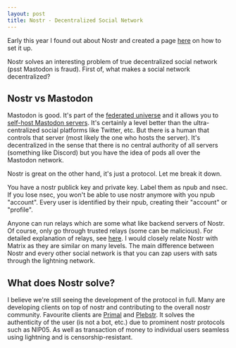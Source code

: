 ```yaml
---
layout: post
title: Nostr - Decentralized Social Network
---
```


Early this year I found out about Nostr and created a page [here](https://blockchain-with-vintagemind.gitbook.io/blockchain/guides-blog/setting-up-nostr) on how to set it up.

Nostr solves an interesting problem of true decentralized social network (psst Mastodon is fraud). First of, what makes a social network decentralized?


## Nostr vs Mastodon

Mastodon is good. It's part of the [federated universe](https://fediverse.party/) and it allows you to [self-host Mastodon servers](https://joinmastodon.org/servers). It's certainly a level better than the ultra-centralized social platforms like Twitter, etc. 
But there is a human that controls that server (most likely the one who hosts the server). It's decentralized in the sense that there is no central authority of all servers (something like Discord) but you have the idea of pods all over the Mastodon network.

Nostr is great on the other hand, it's just a protocol. Let me break it down. 

You have a nostr publick key and private key. Label them as npub and nsec. If you lose nsec, you won't be able to use nostr anymore with you npub "account". Every user is identified by their npub, creating their "account" or "profile".

Anyone can run relays which are some what like backend servers of Nostr. Of course, only go through trusted relays (some can be malicious). For detailed explanation of relays, see [here](https://nostr.com/relays).
I would closely relate  Nostr with Matrix as they are similar on many levels. The main difference between Nostr and every other social network is that you can zap users with sats through the lightning network.

## What does Nostr solve?

I believe we're still seeing the development of the protocol in full. Many are developing clients on top of nostr and contributing to the overall nostr community. Favourite clients are [Primal](https://primal.net/home) and [Plebstr](https://plebstr.com/#home). It solves the authenticity of the user (is not a bot, etc.) due to prominent nostr protocols such as NIP05. As well as transaction of money to individual users seamless using lightning and is censorship-resistant.

